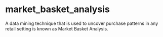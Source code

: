 # market_basket_analysis
A data mining technique that is used to uncover purchase patterns in any retail setting is known as Market Basket Analysis.
